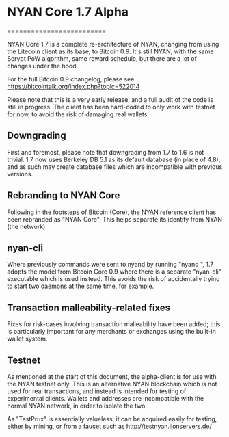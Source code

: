 # NYAN Core 1.7 Alpha
=========================

NYAN Core 1.7 is a complete re-architecture of NYAN, changing from
using the Litecoin client as its base, to Bitcoin 0.9. It's still NYAN,
with the same Scrypt PoW algorithm, same reward schedule, but there are a 
lot of changes under the hood.


For the full Bitcoin 0.9 changelog, please see https://bitcointalk.org/index.php?topic=522014

Please note that this is a very early release, and a full audit of the code
is still in progress. The client has been hard-coded to only work with testnet
for now, to avoid the risk of damaging real wallets.


Downgrading
-----------

First and foremost, please note that downgrading from 1.7 to 1.6 is not trivial.
1.7 now uses Berkeley DB 5.1 as its default database (in place of 4.8), and as
such may create database files which are incompatible with previous versions.

Rebranding to NYAN Core
---------------------------

Following in the footsteps of Bitcoin (Core), the NYAN reference client
has been rebranded as "NYAN Core". This helps separate its identity
from NYAN (the network).

nyan-cli
------------

Where previously commands were sent to nyand by running
"nyand <command>", 1.7 adopts the model from Bitcoin Core 0.9 where there is
a separate "nyan-cli" executable which is used instead. This avoids the risk
of accidentally trying to start two daemons at the same time, for example.


Transaction malleability-related fixes
--------------------------------------

Fixes for risk-cases involving transaction malleability have been added; this
is particularly important for any merchants or exchanges using the built-in
wallet system. 

Testnet
-------

As mentioned at the start of this document, the alpha-client is for use with the
NYAN testnet only. This is an alternative NYAN blockchain which is
not used for real transactions, and instead is intended for testing of experimental
clients. Wallets and addresses are incompatible with the normal NYAN
network, in order to isolate the two.

As "TestPrux" is essentially valueless, it can be acquired easily for testing,
either by mining, or from a faucet such as http://testnyan.lionservers.de/
